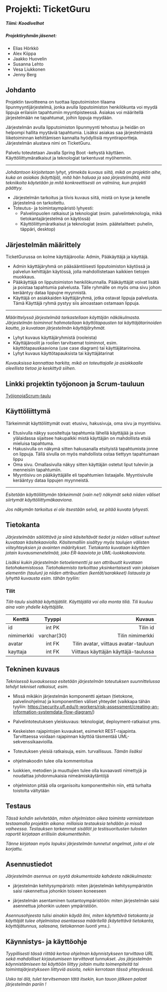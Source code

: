 # Projekti: TicketGuru

##### Tiimi: Koodivelhot

##### Projektiryhmän jäsenet:
* Elias Hörkkö
* Alex Kiippa
* Jaakko Huovelin
* Susanna Lehto
* Vesa Liukkonen
* Jenny Berg

## Johdanto

Projektin tavoitteena on tuottaa lipputoimiston tilaama lipunmyyntijärjestelmä, jonka avulla lipputoimiston henkilökunta voi myydä lippuja erilaisiin tapahtumiin myyntipisteessä. Asiakas voi määritellä järjestelmään ne tapahtumat, joihin lippuja myydään.  

Järjestelmän avulla lipputoimiston lipunmyynti tehostuu ja heidän on helpompi hallita myytäviä tapahtumia. Lisäksi asiakas saa järjestelmästä liiketoiminnan kehittämisen kannalta hyödyllisiä myyntiraportteja. Järjestelmän alustava nimi on TicketGuru.

Palvelu toteutetaan Javalla Spring Boot -kehystä käyttäen. Käyttöliittymäratkaisut ja teknologiat tarkentuvat myöhemmin.

___

*Johdantoon kirjoitetaan lyhyt, ytimekäs kuvaus siitä, mikä on projektin aihe, kuka on asiakas (käyttäjä), mitä hän haluaa ja saa järjestelmältä, mitä tekniikoita käytetään ja mitä konkreettisesti on valmiina, kun projekti päättyy.*

* Järjestelmän tarkoitus ja tiivis kuvaus siitä, mistä on kyse ja kenelle järjestelmä on tarkoitettu.
* Toteutus- ja toimintaympäristö lyhyesti:
    * Palvelinpuolen ratkaisut ja teknologiat (esim. palvelinteknologia, mikä tietokantajärjestelmä on käytössä)
    * Käyttöliittymäratkaisut ja teknologiat (esim. päätelaitteet: puhelin, täppäri, desktop)

## Järjestelmän määrittely



TicketGurussa on kolme käyttäjäroolia: Admin, Pääkäyttäjä ja käyttäjä. 

* Admin käyttäjäryhmä on pääsääntöisesti lipputoimiston käytössä ja palvelun kehittäjän käytössä, jolla mahdollistetaan kaikkien tietojen muokkaus.  
* Pääkäyttäjä on lipputoimiston henkilökunnalla. Pääkäyttäjät voivat lisätä ja poistaa tapahtumia palvelusta. Tälle ryhmälle on myös oma sivu johon kerääntyy dataa lippujne myynnistä.
* Käyttäjä on asiakkaiden käyttäjäryhmä, jotka ostavat lippuja palvelusta. Tämä Käyttäjä ryhmä pystyy siis ainoastaan ostamaan lippuja.



___

*Määrittelyssä järjestelmää tarkastellaan käyttäjän näkökulmasta. Järjestelmän toiminnot hahmotellaan käyttötapausten tai käyttäjätarinoiden kautta, ja kuvataan järjestelmän käyttäjäryhmät.*

* Lyhyt kuvaus käyttäjäryhmistä (rooleista)
* Käyttäjäroolit ja roolien tarvitsemat toiminnot, esim. käyttötapauskaaviona (use case diagram) tai käyttäjätarinoina.
* Lyhyt kuvaus käyttötapauksista tai käyttäjätarinat

*Kuvauksissa kannattaa harkita, mikä on toteuttajalle ja asiakkaalle oleellista tietoa ja keskittyä siihen.*

## Linkki projektin työjonoon ja Scrum-tauluun

[TyöjonojaScrum-taulu](./tyojono_Scrumtaulu.md)

## Käyttöliittymä

Tärkeimmät käyttöliittymät ovat: etusivu, hakusivuja,  oma sivu ja myyntisivu.

* Etusivulla näkyy suositeltuja tapahtumia lähellä käyttäjää ja sivun ylälaidassa sijaitsee hakupalkki mistä käyttäjän on mahdollista etsiä mieluisa tapahtuma.
* Hakusivulla on näkymä sitten hakusanalla etsityistä tapahtumista jonne on lippuja. Tällä sivulla on myös mahdollista ostaa tiettyyn tapahtumaan lippu
* Oma sivu. Omallasivulla näkyy sitten käyttäjän ostetut liput tuleviin ja menneisiin tapahtumiin.
* Myyntisivu on pääkäyttäjälle eli tapahtumien listaajalle. Myyntisivulle kerääntyy dataa lippujen myynneistä.

___

*Esitetään käyttöliittymän tärkeimmät (vain ne!) näkymät sekä niiden väliset siirtymät käyttöliittymäkaaviona.*

*Jos näkymän tarkoitus ei ole itsestään selvä, se pitää kuvata lyhyesti.*

## Tietokanta
*Järjestelmään säilöttävä ja siinä käsiteltävät tiedot ja niiden väliset suhteet kuvataan käsitekaaviolla. Käsitemalliin sisältyy myös taulujen välisten viiteyhteyksien ja avainten määritykset. Tietokanta kuvataan käyttäen jotain kuvausmenetelmää, joko ER-kaaviota ja UML-luokkakaaviota.*

*Lisäksi kukin järjestelmän tietoelementti ja sen attribuutit kuvataan tietohakemistossa. Tietohakemisto tarkoittaa yksinkertaisesti vain jokaisen elementin (taulun) ja niiden attribuuttien (kentät/sarakkeet) listausta ja lyhyttä kuvausta esim. tähän tyyliin:*

### Tilit
*Tilit-taulu sisältää käyttäjätilit. Käyttäjällä voi olla monta tiliä. Tili kuuluu aina vain yhdelle käyttäjälle.*


| Kenttä        | Tyyppi           | Kuvaus  |
| ------------- |:-------------:| -----:|
| id      | int PK | Tilin id |
| nimimerkki      | varchar(30)      |   Tilin nimimerkki |
| avatar | int FK      |    Tilin avatar, viittaus avatar-tauluun |
| kayttaja      | int FK      |   Viittaus käyttäjän käyttäjä-taulussa |

## Tekninen kuvaus
*Teknisessä kuvauksessa esitetään järjestelmän toteutuksen suunnittelussa tehdyt tekniset ratkaisut, esim.*

* Missä mikäkin järjestelmän komponentti ajetaan (tietokone, palvelinohjelma) ja komponenttien väliset yhteydet (vaikkapa tähän tyyliin: https://security.ufl.edu/it-workers/risk-assessment/creating-an-information-systemdata-flow-diagram/)
* Palvelintoteutuksen yleiskuvaus: teknologiat, deployment-ratkaisut yms.
* Keskeisten rajapintojen kuvaukset, esimerkit REST-rajapinta. Tarvittaessa voidaan rajapinnan käyttöä täsmentää UML-sekvenssikaavioilla.
* Toteutuksen yleisiä ratkaisuja, esim. turvallisuus.
*Tämän lisäksi*

* ohjelmakoodin tulee olla kommentoitua
* luokkien, metodien ja muuttujien tulee olla kuvaavasti nimettyjä ja noudattaa johdonmukaisia nimeämiskäytäntöjä
* ohjelmiston pitää olla organisoitu komponentteihin niin, että turhalta toistolta vältytään


## Testaus
*Tässä kohdin selvitetään, miten ohjelmiston oikea toiminta varmistetaan testaamalla projektin aikana: millaisia testauksia tehdään ja missä vaiheessa. Testauksen tarkemmat sisällöt ja testisuoritusten tulosten raportit kirjataan erillisiin dokumentteihin.*

*Tänne kirjataan myös lopuksi järjestelmän tunnetut ongelmat, joita ei ole korjattu.*

## Asennustiedot
*Järjestelmän asennus on syytä dokumentoida kahdesta näkökulmasta:*

* järjestelmän kehitysympäristö: miten järjestelmän kehitysympäristön saisi rakennettua johonkin toiseen koneeseen

* järjestelmän asentaminen tuotantoympäristöön: miten järjestelmän saisi asennettua johonkin uuteen ympäristöön.

*Asennusohjeesta tulisi ainakin käydä ilmi, miten käytettävä tietokanta ja käyttäjät tulee ohjelmistoa asentaessa määritellä (käytettävä tietokanta, käyttäjätunnus, salasana, tietokannan luonti yms.).*

## Käynnistys- ja käyttöohje
*Tyypillisesti tässä riittää kertoa ohjelman käynnistykseen tarvittava URL sekä mahdolliset kirjautumiseen tarvittavat tunnukset. Jos järjestelmän käynnistämiseen tai käyttöön liittyy joitain muita toimenpiteitä tai toimintajärjestykseen liittyviä asioita, nekin kerrotaan tässä yhteydessä.*

*Usko tai älä, tulet tarvitsemaan tätä itsekin, kun tauon jälkeen palaat järjestelmän pariin !*